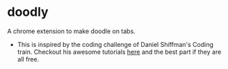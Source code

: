 # doodly
 A chrome extension to make doodle on tabs.
 - This is inspired by the coding challenge of Daniel Shiffman's Coding train.
 Checkout his awesome tutorials [here](https://shiffman.net/a2z/chrome-ext/) and the best part if they are all free.
